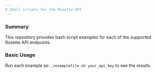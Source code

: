 ```yaml
---
# Shell scripts for the Rosette API
---
```

### Summary

This repository provides bash script examples for each of the supported Rosette API endpoints.

### Basic Usage
Run each example as: `./examplefile.sh your_api_key` to see the results.
